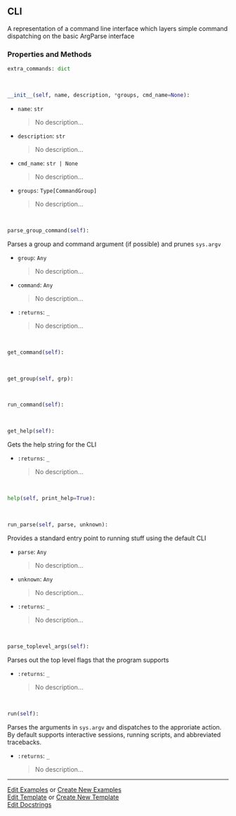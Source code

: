 ## <a id="McUtils.Scaffolding.CLIs.CLI">CLI</a>
A representation of a command line interface
which layers simple command dispatching on the basic
ArgParse interface

### Properties and Methods
```python
extra_commands: dict
```
<a id="McUtils.Scaffolding.CLIs.CLI.__init__" class="docs-object-method">&nbsp;</a>
```python
__init__(self, name, description, *groups, cmd_name=None): 
```

- `name`: `str`
    >No description...
- `description`: `str`
    >No description...
- `cmd_name`: `str | None`
    >No description...
- `groups`: `Type[CommandGroup]`
    >No description...

<a id="McUtils.Scaffolding.CLIs.CLI.parse_group_command" class="docs-object-method">&nbsp;</a>
```python
parse_group_command(self): 
```
Parses a group and command argument (if possible) and prunes `sys.argv`
- `group`: `Any`
    >No description...
- `command`: `Any`
    >No description...
- `:returns`: `_`
    >No description...

<a id="McUtils.Scaffolding.CLIs.CLI.get_command" class="docs-object-method">&nbsp;</a>
```python
get_command(self): 
```

<a id="McUtils.Scaffolding.CLIs.CLI.get_group" class="docs-object-method">&nbsp;</a>
```python
get_group(self, grp): 
```

<a id="McUtils.Scaffolding.CLIs.CLI.run_command" class="docs-object-method">&nbsp;</a>
```python
run_command(self): 
```

<a id="McUtils.Scaffolding.CLIs.CLI.get_help" class="docs-object-method">&nbsp;</a>
```python
get_help(self): 
```
Gets the help string for the CLI
- `:returns`: `_`
    >No description...

<a id="McUtils.Scaffolding.CLIs.CLI.help" class="docs-object-method">&nbsp;</a>
```python
help(self, print_help=True): 
```

<a id="McUtils.Scaffolding.CLIs.CLI.run_parse" class="docs-object-method">&nbsp;</a>
```python
run_parse(self, parse, unknown): 
```
Provides a standard entry point to running stuff using the default CLI
- `parse`: `Any`
    >No description...
- `unknown`: `Any`
    >No description...
- `:returns`: `_`
    >No description...

<a id="McUtils.Scaffolding.CLIs.CLI.parse_toplevel_args" class="docs-object-method">&nbsp;</a>
```python
parse_toplevel_args(self): 
```
Parses out the top level flags that the program supports
- `:returns`: `_`
    >No description...

<a id="McUtils.Scaffolding.CLIs.CLI.run" class="docs-object-method">&nbsp;</a>
```python
run(self): 
```
Parses the arguments in `sys.argv` and dispatches to the approriate action.
        By default supports interactive sessions, running scripts, and abbreviated tracebacks.
- `:returns`: `_`
    >No description...





___

[Edit Examples](https://github.com/McCoyGroup/McUtils/edit/edit/ci/examples/ci/docs/McUtils/Scaffolding/CLIs/CLI.md) or 
[Create New Examples](https://github.com/McCoyGroup/McUtils/new/edit/?filename=ci/examples/ci/docs/McUtils/Scaffolding/CLIs/CLI.md) <br/>
[Edit Template](https://github.com/McCoyGroup/McUtils/edit/edit/ci/docs/ci/docs/McUtils/Scaffolding/CLIs/CLI.md) or 
[Create New Template](https://github.com/McCoyGroup/McUtils/new/edit/?filename=ci/docs/templates/ci/docs/McUtils/Scaffolding/CLIs/CLI.md) <br/>
[Edit Docstrings](https://github.com/McCoyGroup/McUtils/edit/edit/McUtils/Scaffolding/CLIs.py?message=Update%20Docs)